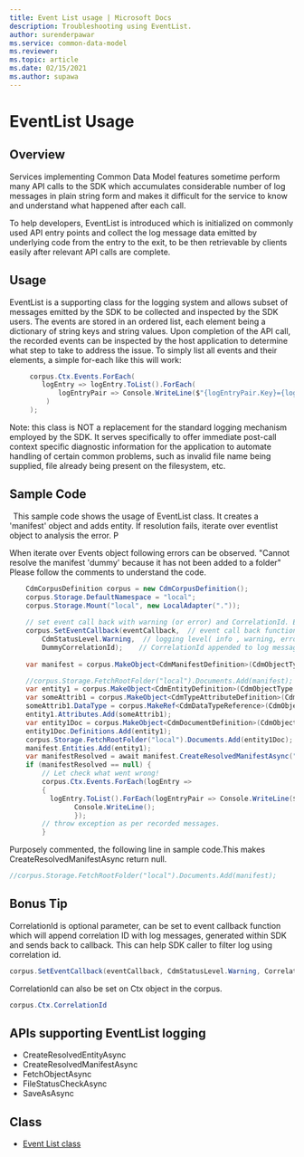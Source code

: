 ```yaml
---
title: Event List usage | Microsoft Docs
description: Troubleshooting using EventList.
author: surenderpawar
ms.service: common-data-model
ms.reviewer: 
ms.topic: article
ms.date: 02/15/2021
ms.author: supawa
---
```


# EventList Usage

## Overview
Services implementing Common Data Model features sometime perform many API calls to the SDK which accumulates considerable number of log messages in plain string form and makes it difficult for the service to know and understand what happened after each call. 

To help developers, EventList is introduced which is initialized on commonly used API entry points and collect the log message data emitted by underlying code from the entry to the exit, to be then retrievable by clients easily after relevant API calls are complete.

## Usage
EventList is a supporting class for the logging system and allows subset of messages emitted by the SDK to be collected and inspected by the SDK users. The events are stored in an ordered list, each element being a dictionary of string keys and string values. Upon completion of the API call, the recorded events can be inspected by the host application to determine what step to take to address the issue. To simply list all events and their elements, a simple for-each like this will work: 
```csharp
     corpus.Ctx.Events.ForEach( 
        logEntry => logEntry.ToList().ForEach( 
            logEntryPair => Console.WriteLine($"{logEntryPair.Key}={logEntryPair.Value}") 
         ) 
     ); 
```
 Note: this class is NOT a replacement for the standard logging mechanism employed by the SDK. It serves specifically to offer immediate post-call context specific diagnostic information for the application to automate handling of certain common problems, such as invalid file name being supplied, file already being present on the filesystem, etc. 

## Sample Code 
  This sample code shows the usage of EventList class. It creates a 'manifest' object and adds entity. If resolution fails, iterate over eventlist object to analysis the error. P

When iterate over Events object following errors can be observed. "Cannot resolve the manifest 'dummy' because it has not been added to a folder" 
Please follow the comments to understand the code.
```csharp
    CdmCorpusDefinition corpus = new CdmCorpusDefinition(); 
    corpus.Storage.DefaultNamespace = "local"; 
    corpus.Storage.Mount("local", new LocalAdapter(".")); 
  
    // set event call back with warning (or error) and CorrelationId. Event class object record message as per the logging level.   
    corpus.SetEventCallback(eventCallback,  // event call back function    
        CdmStatusLevel.Warning,  // logging level( info , warning, error).This level of logging stored in evenlistclass object. note: Default is info if not set.   
        DummyCorrelationId);    // CorrelationId appended to log messages sent back callback function.
  
    var manifest = corpus.MakeObject<CdmManifestDefinition>(CdmObjectType.ManifestDef, "dummy"); 

    //corpus.Storage.FetchRootFolder("local").Documents.Add(manifest); 
    var entity1 = corpus.MakeObject<CdmEntityDefinition>(CdmObjectType.EntityDef, "MyEntity1"); 
    var someAttrib1 = corpus.MakeObject<CdmTypeAttributeDefinition>(CdmObjectType.TypeAttributeDef, "someAttrib1", false); 
    someAttrib1.DataType = corpus.MakeRef<CdmDataTypeReference>(CdmObjectType.DataTypeRef, "entityId", true); 
    entity1.Attributes.Add(someAttrib1); 
    var entity1Doc = corpus.MakeObject<CdmDocumentDefinition>(CdmObjectType.DocumentDef, "MyEntity1.cdm.json"); 
    entity1Doc.Definitions.Add(entity1); 
    corpus.Storage.FetchRootFolder("local").Documents.Add(entity1Doc); 
    manifest.Entities.Add(entity1); 
    var manifestResolved = await manifest.CreateResolvedManifestAsync("new dummy 2", null); 
    if (manifestResolved == null) { 
        // Let check what went wrong!   
        corpus.Ctx.Events.ForEach(logEntry => 
        { 
          logEntry.ToList().ForEach(logEntryPair => Console.WriteLine($"{logEntryPair.Key}=	{logEntryPair.Value}")); 
                Console.WriteLine(); 
                }); 
        // throw exception as per recorded messages.   
        } 
```
Purposely commented, the following line in sample code.This makes CreateResolvedManifestAsync return null. 
```csharp
//corpus.Storage.FetchRootFolder("local").Documents.Add(manifest); 
```
## Bonus Tip
CorrelationId is optional parameter, can be set to event callback function which will append correlation ID with log messages, generated within SDK and sends back to callback. This can help SDK caller to filter log using correlation id. 
```csharp
corpus.SetEventCallback(eventCallback, CdmStatusLevel.Warning, CorrelationId); 
```
CorrelationId can also be set on Ctx object in the corpus. 
```csharp
corpus.Ctx.CorrelationId 
```
## APIs supporting EventList logging 
-   CreateResolvedEntityAsync 
-   CreateResolvedManifestAsync 
-   FetchObjectAsync 
-   FileStatusCheckAsync 
-   SaveAsAsync

## Class

- [Event List class](../1.0om/api-reference/utilities/eventlist.md)
